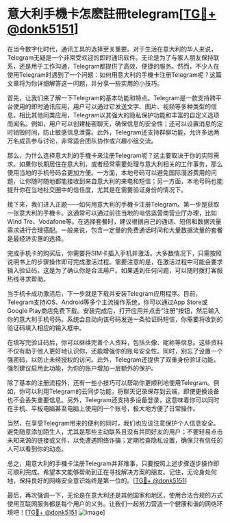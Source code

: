 # 意大利手機卡怎麽註冊telegram[[TG💪+ @donk5151](https://t.me/s/donk5151)]

在当今数字化时代，通讯工具的选择至关重要。对于生活在意大利的华人来说，Telegram无疑是一个非常受欢迎的即时通讯软件。无论是为了与家人朋友保持联系，还是用于工作沟通，Telegram都提供了高效、便捷的服务。然而，不少人在使用Telegram时遇到了一个问题：如何用意大利的手機卡注册Telegram呢？这篇文章将为你详细解答这一问题，并分享一些实用的小技巧。

首先，让我们来了解一下Telegram的基本功能和特点。Telegram是一款支持跨平台使用的即时通讯应用，用户可以通过它发送文字、图片、视频等多种类型的信息。相比其他同类应用，Telegram以其强大的隐私保护功能和丰富的自定义选项而闻名。例如，用户可以创建秘密聊天，确保信息的安全性；还可以设置消息的定时销毁时间，防止敏感信息泄露。此外，Telegram还支持群聊功能，允许多达两万名成员参与讨论，非常适合团队协作或兴趣小组交流。

那么，为什么选择意大利的手機卡来注册Telegram呢？这主要取决于你的实际需求。如果你长期居住在意大利，或者经常需要处理与意大利相关的工作事务，那么使用当地的手机号码会更加方便。一方面，本地号码可以避免国际漫游费用的问题，让你随时随地都能接收到来自意大利的来电和短信；另一方面，本地号码也能提升你在当地社交圈中的信任度，尤其是在需要验证身份的情况下。

接下来，我们进入正题——如何用意大利的手機卡注册Telegram。第一步是获取一张意大利的手機卡。这通常可以通过前往当地的电信运营商营业厅办理，比如Wind Tre、Vodafone等。在选择套餐时，建议根据自己的通话、短信和数据流量需求进行合理搭配。一般来说，包含一定量的免费通话时间和大量数据流量的套餐是最经济实惠的选择。

完成手机卡的购买后，你需要将SIM卡插入手机并激活。大多数情况下，只需按照说明书上的步骤操作即可完成激活过程。需要注意的是，在激活过程中可能会要求输入验证码，这是为了确认你是合法用户。如果遇到任何问题，可以随时拨打客服热线寻求帮助。

当手机卡成功激活后，下一步就是下载并安装Telegram应用程序。目前，Telegram支持iOS、Android等多个主流操作系统，你可以通过App Store或Google Play商店免费下载。安装完成后，打开应用并点击“注册”按钮，然后输入你的意大利手机号码。系统会自动向该号码发送一条验证码短信，你需要将收到的验证码填入相应的输入框中。

在填写完验证码后，你可以继续完善个人资料，包括头像、昵称等信息。这些资料不仅有助于他人更好地认识你，还能增强你的账号安全性。同时，别忘了设置一个强密码，以防止未经授权的访问。此外，Telegram还提供了双重身份验证功能，强烈建议启用此功能，为你的账户增加一层额外的保护。

除了基本的注册流程外，还有一些小技巧可以帮助你更顺利地使用Telegram。例如，你可以利用Telegram的云同步功能，将聊天记录保存到云端，即使更换设备也不会丢失重要信息。另外，Telegram还支持多设备登录，这意味着你可以同时在手机、平板电脑甚至电脑上使用同一个账号，极大地方便了日常操作。

当然，在享受Telegram带来的便利的同时，我们也应该注意保护个人信息安全。避免随意添加陌生人，尤其是那些主动联系且没有共同好友的用户；不要轻易点击未知来源的链接或文件，以免遭遇网络诈骗；定期检查隐私设置，确保只有信任的人可以看到你的动态。

总之，用意大利的手機卡注册Telegram并非难事，只要按照上述步骤逐步操作即可顺利完成。希望本文能够帮助到正在寻找解决方案的朋友。记住，无论身处何地，保持良好的网络安全意识始终是第一位的。[[TG💪+ @donk5151](https://t.me/s/donk5151)]

最后，再次强调一下，无论是在意大利还是其他国家和地区，使用合法合规的方式使用互联网服务都是每个用户的义务。让我们一起努力营造一个健康和谐的网络环境吧！[[TG💪+ @donk5151](https://t.me/s/donk5151) ![Image](https://i.postimg.cc/rwNCRYN7/Snipaste-2025-04-30-17-27-05.png)]